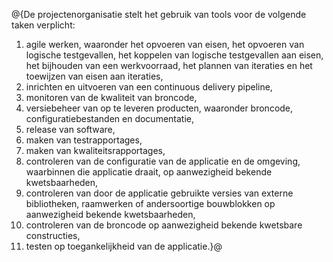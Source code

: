 @{De projectenorganisatie stelt het gebruik van tools voor de volgende taken verplicht:

1. agile werken, waaronder het opvoeren van eisen, het opvoeren van logische testgevallen, het koppelen van logische testgevallen aan eisen, het bijhouden van een werkvoorraad, het plannen van iteraties en het toewijzen van eisen aan iteraties,
2. inrichten en uitvoeren van een continuous delivery pipeline,
3. monitoren van de kwaliteit van broncode,
4. versiebeheer van op te leveren producten, waaronder broncode, configuratiebestanden en documentatie,
5. release van software,
6. maken van testrapportages,
7. maken van kwaliteitsrapportages,
8. controleren van de configuratie van de applicatie en de omgeving, waarbinnen die applicatie draait, op aanwezigheid bekende kwetsbaarheden,
9. controleren van door de applicatie gebruikte versies van externe bibliotheken, raamwerken of andersoortige bouwblokken op aanwezigheid bekende kwetsbaarheden,
10. controleren van de broncode op aanwezigheid bekende kwetsbare constructies,
11. testen op toegankelijkheid van de applicatie.}@
